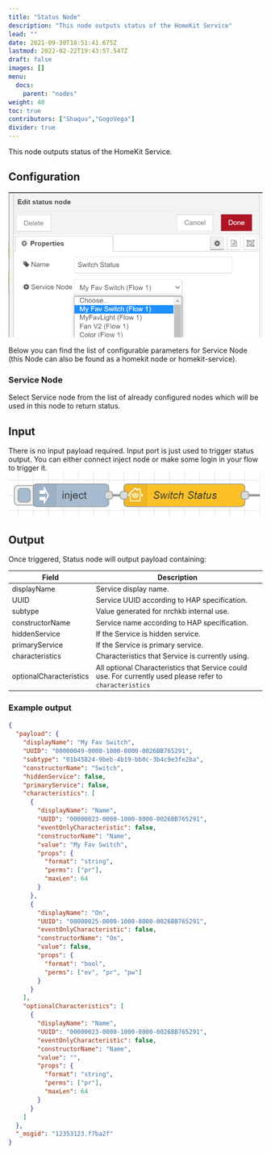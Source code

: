 ```yaml
---
title: "Status Node"
description: "This node outputs status of the HomeKit Service"
lead: ""
date: 2021-09-30T18:51:41.675Z
lastmod: 2022-02-22T19:43:57.547Z
draft: false
images: []
menu:
  docs:
    parent: "nodes"
weight: 40
toc: true
contributors: ["Shaquu","GogoVega"]
divider: true
---
```


This node outputs status of the HomeKit Service.

## Configuration

![Edit view](edit-view.png)

Below you can find the list of configurable parameters for Service Node (this Node can also be found as a homekit node or homekit-service).

### Service Node

Select Service node from the list of already configured nodes which will be used in this node to return status.

## Input

There is no input payload required.
Input port is just used to trigger status output.
You can either connect inject node or make some login in your flow to trigger it.
![Inject node trigger](input-inject-node.png)

## Output

Once triggered, Status node will output payload containing:

| Field                   | Description                                                                                               |
| ----------------------- | --------------------------------------------------------------------------------------------------------- |
| displayName             | Service display name.                                                                                     |
| UUID                    | Service UUID according to HAP specification.                                                              |
| subtype                 | Value generated for nrchkb internal use.                                                                  |
| constructorName         | Service name according to HAP specification.                                                              |
| hiddenService           | If the Service is hidden service.                                                                         |
| primaryService          | If the Service is primary service.                                                                        |
| characteristics         | Characteristics that Service is currently using.                                                          |
| optionalCharacteristics | All optional Characteristics that Service could use. For currently used please refer to `characteristics` |

### Example output

```json
{
  "payload": {
    "displayName": "My Fav Switch",
    "UUID": "00000049-0000-1000-8000-0026BB765291",
    "subtype": "01b45824-9beb-4b19-bb0c-3b4c9e3fe2ba",
    "constructorName": "Switch",
    "hiddenService": false,
    "primaryService": false,
    "characteristics": [
      {
        "displayName": "Name",
        "UUID": "00000023-0000-1000-8000-0026BB765291",
        "eventOnlyCharacteristic": false,
        "constructorName": "Name",
        "value": "My Fav Switch",
        "props": {
          "format": "string",
          "perms": ["pr"],
          "maxLen": 64
        }
      },
      {
        "displayName": "On",
        "UUID": "00000025-0000-1000-8000-0026BB765291",
        "eventOnlyCharacteristic": false,
        "constructorName": "On",
        "value": false,
        "props": {
          "format": "bool",
          "perms": ["ev", "pr", "pw"]
        }
      }
    ],
    "optionalCharacteristics": [
      {
        "displayName": "Name",
        "UUID": "00000023-0000-1000-8000-0026BB765291",
        "eventOnlyCharacteristic": false,
        "constructorName": "Name",
        "value": "",
        "props": {
          "format": "string",
          "perms": ["pr"],
          "maxLen": 64
        }
      }
    ]
  },
  "_msgid": "12353123.f7ba2f"
}
```
